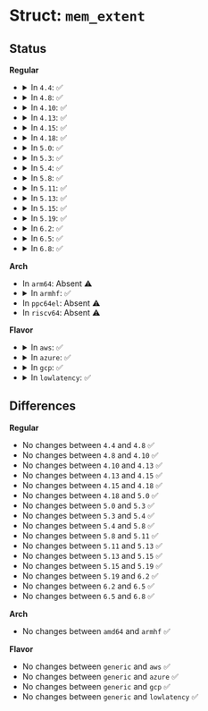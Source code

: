 # Struct: <code>mem_extent</code>

## Status
<b>Regular</b>
<ul>
<li>
<details>
<summary>In <code>4.4</code>: ✅</summary>

```c
struct mem_extent {
    struct list_head hook;
    long unsigned int start;
    long unsigned int end;
};
```
</details>
</li>
<li>
<details>
<summary>In <code>4.8</code>: ✅</summary>

```c
struct mem_extent {
    struct list_head hook;
    long unsigned int start;
    long unsigned int end;
};
```
</details>
</li>
<li>
<details>
<summary>In <code>4.10</code>: ✅</summary>

```c
struct mem_extent {
    struct list_head hook;
    long unsigned int start;
    long unsigned int end;
};
```
</details>
</li>
<li>
<details>
<summary>In <code>4.13</code>: ✅</summary>

```c
struct mem_extent {
    struct list_head hook;
    long unsigned int start;
    long unsigned int end;
};
```
</details>
</li>
<li>
<details>
<summary>In <code>4.15</code>: ✅</summary>

```c
struct mem_extent {
    struct list_head hook;
    long unsigned int start;
    long unsigned int end;
};
```
</details>
</li>
<li>
<details>
<summary>In <code>4.18</code>: ✅</summary>

```c
struct mem_extent {
    struct list_head hook;
    long unsigned int start;
    long unsigned int end;
};
```
</details>
</li>
<li>
<details>
<summary>In <code>5.0</code>: ✅</summary>

```c
struct mem_extent {
    struct list_head hook;
    long unsigned int start;
    long unsigned int end;
};
```
</details>
</li>
<li>
<details>
<summary>In <code>5.3</code>: ✅</summary>

```c
struct mem_extent {
    struct list_head hook;
    long unsigned int start;
    long unsigned int end;
};
```
</details>
</li>
<li>
<details>
<summary>In <code>5.4</code>: ✅</summary>

```c
struct mem_extent {
    struct list_head hook;
    long unsigned int start;
    long unsigned int end;
};
```
</details>
</li>
<li>
<details>
<summary>In <code>5.8</code>: ✅</summary>

```c
struct mem_extent {
    struct list_head hook;
    long unsigned int start;
    long unsigned int end;
};
```
</details>
</li>
<li>
<details>
<summary>In <code>5.11</code>: ✅</summary>

```c
struct mem_extent {
    struct list_head hook;
    long unsigned int start;
    long unsigned int end;
};
```
</details>
</li>
<li>
<details>
<summary>In <code>5.13</code>: ✅</summary>

```c
struct mem_extent {
    struct list_head hook;
    long unsigned int start;
    long unsigned int end;
};
```
</details>
</li>
<li>
<details>
<summary>In <code>5.15</code>: ✅</summary>

```c
struct mem_extent {
    struct list_head hook;
    long unsigned int start;
    long unsigned int end;
};
```
</details>
</li>
<li>
<details>
<summary>In <code>5.19</code>: ✅</summary>

```c
struct mem_extent {
    struct list_head hook;
    long unsigned int start;
    long unsigned int end;
};
```
</details>
</li>
<li>
<details>
<summary>In <code>6.2</code>: ✅</summary>

```c
struct mem_extent {
    struct list_head hook;
    long unsigned int start;
    long unsigned int end;
};
```
</details>
</li>
<li>
<details>
<summary>In <code>6.5</code>: ✅</summary>

```c
struct mem_extent {
    struct list_head hook;
    long unsigned int start;
    long unsigned int end;
};
```
</details>
</li>
<li>
<details>
<summary>In <code>6.8</code>: ✅</summary>

```c
struct mem_extent {
    struct list_head hook;
    long unsigned int start;
    long unsigned int end;
};
```
</details>
</li>
</ul>
<b>Arch</b>
<ul>
<li>
In <code>arm64</code>: Absent ⚠️
</li>
<li>
<details>
<summary>In <code>armhf</code>: ✅</summary>

```c
struct mem_extent {
    struct list_head hook;
    long unsigned int start;
    long unsigned int end;
};
```
</details>
</li>
<li>
In <code>ppc64el</code>: Absent ⚠️
</li>
<li>
In <code>riscv64</code>: Absent ⚠️
</li>
</ul>
<b>Flavor</b>
<ul>
<li>
<details>
<summary>In <code>aws</code>: ✅</summary>

```c
struct mem_extent {
    struct list_head hook;
    long unsigned int start;
    long unsigned int end;
};
```
</details>
</li>
<li>
<details>
<summary>In <code>azure</code>: ✅</summary>

```c
struct mem_extent {
    struct list_head hook;
    long unsigned int start;
    long unsigned int end;
};
```
</details>
</li>
<li>
<details>
<summary>In <code>gcp</code>: ✅</summary>

```c
struct mem_extent {
    struct list_head hook;
    long unsigned int start;
    long unsigned int end;
};
```
</details>
</li>
<li>
<details>
<summary>In <code>lowlatency</code>: ✅</summary>

```c
struct mem_extent {
    struct list_head hook;
    long unsigned int start;
    long unsigned int end;
};
```
</details>
</li>
</ul>

## Differences
<b>Regular</b>
<ul>
<li>
No changes between <code>4.4</code> and <code>4.8</code> ✅
</li>
<li>
No changes between <code>4.8</code> and <code>4.10</code> ✅
</li>
<li>
No changes between <code>4.10</code> and <code>4.13</code> ✅
</li>
<li>
No changes between <code>4.13</code> and <code>4.15</code> ✅
</li>
<li>
No changes between <code>4.15</code> and <code>4.18</code> ✅
</li>
<li>
No changes between <code>4.18</code> and <code>5.0</code> ✅
</li>
<li>
No changes between <code>5.0</code> and <code>5.3</code> ✅
</li>
<li>
No changes between <code>5.3</code> and <code>5.4</code> ✅
</li>
<li>
No changes between <code>5.4</code> and <code>5.8</code> ✅
</li>
<li>
No changes between <code>5.8</code> and <code>5.11</code> ✅
</li>
<li>
No changes between <code>5.11</code> and <code>5.13</code> ✅
</li>
<li>
No changes between <code>5.13</code> and <code>5.15</code> ✅
</li>
<li>
No changes between <code>5.15</code> and <code>5.19</code> ✅
</li>
<li>
No changes between <code>5.19</code> and <code>6.2</code> ✅
</li>
<li>
No changes between <code>6.2</code> and <code>6.5</code> ✅
</li>
<li>
No changes between <code>6.5</code> and <code>6.8</code> ✅
</li>
</ul>
<b>Arch</b>
<ul>
<li>
No changes between <code>amd64</code> and <code>armhf</code> ✅
</li>
</ul>
<b>Flavor</b>
<ul>
<li>
No changes between <code>generic</code> and <code>aws</code> ✅
</li>
<li>
No changes between <code>generic</code> and <code>azure</code> ✅
</li>
<li>
No changes between <code>generic</code> and <code>gcp</code> ✅
</li>
<li>
No changes between <code>generic</code> and <code>lowlatency</code> ✅
</li>
</ul>
